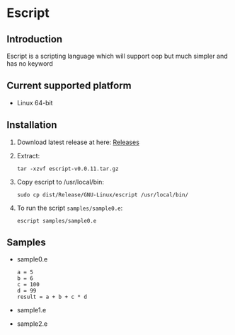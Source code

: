 # Escript

## Introduction
Escript is a scripting language which will support oop but much simpler and has no keyword

## Current supported platform
* Linux 64-bit

## Installation
1. Download latest release at here: [Releases](https://github.com/e-script/escript/releases)
2. Extract:

    `tar -xzvf escript-v0.0.11.tar.gz`

3. Copy escript to /usr/local/bin:
    
    `sudo cp dist/Release/GNU-Linux/escript /usr/local/bin/`

3. To run the script `samples/sample0.e`:

    `escript samples/sample0.e`

## Samples

* sample0.e

    ```
    a = 5
    b = 6
    c = 100
    d = 99
    result = a + b + c * d
    ```

* sample1.e
* sample2.e